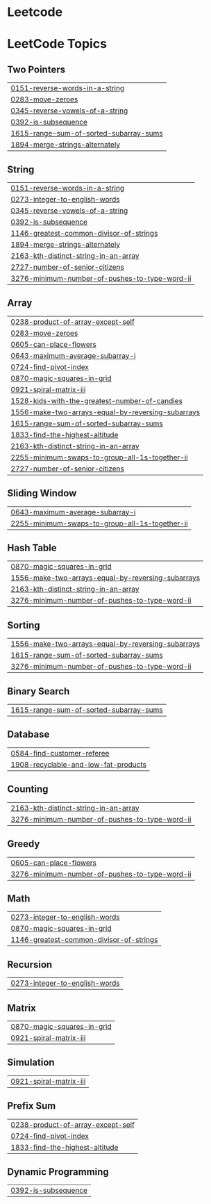 # Leetcode

<!---LeetCode Topics Start-->
# LeetCode Topics
## Two Pointers
|  |
| ------- |
| [0151-reverse-words-in-a-string](https://github.com/Medhini-ks/Leetcode/tree/master/0151-reverse-words-in-a-string) |
| [0283-move-zeroes](https://github.com/Medhini-ks/Leetcode/tree/master/0283-move-zeroes) |
| [0345-reverse-vowels-of-a-string](https://github.com/Medhini-ks/Leetcode/tree/master/0345-reverse-vowels-of-a-string) |
| [0392-is-subsequence](https://github.com/Medhini-ks/Leetcode/tree/master/0392-is-subsequence) |
| [1615-range-sum-of-sorted-subarray-sums](https://github.com/Medhini-ks/Leetcode/tree/master/1615-range-sum-of-sorted-subarray-sums) |
| [1894-merge-strings-alternately](https://github.com/Medhini-ks/Leetcode/tree/master/1894-merge-strings-alternately) |
## String
|  |
| ------- |
| [0151-reverse-words-in-a-string](https://github.com/Medhini-ks/Leetcode/tree/master/0151-reverse-words-in-a-string) |
| [0273-integer-to-english-words](https://github.com/Medhini-ks/Leetcode/tree/master/0273-integer-to-english-words) |
| [0345-reverse-vowels-of-a-string](https://github.com/Medhini-ks/Leetcode/tree/master/0345-reverse-vowels-of-a-string) |
| [0392-is-subsequence](https://github.com/Medhini-ks/Leetcode/tree/master/0392-is-subsequence) |
| [1146-greatest-common-divisor-of-strings](https://github.com/Medhini-ks/Leetcode/tree/master/1146-greatest-common-divisor-of-strings) |
| [1894-merge-strings-alternately](https://github.com/Medhini-ks/Leetcode/tree/master/1894-merge-strings-alternately) |
| [2163-kth-distinct-string-in-an-array](https://github.com/Medhini-ks/Leetcode/tree/master/2163-kth-distinct-string-in-an-array) |
| [2727-number-of-senior-citizens](https://github.com/Medhini-ks/Leetcode/tree/master/2727-number-of-senior-citizens) |
| [3276-minimum-number-of-pushes-to-type-word-ii](https://github.com/Medhini-ks/Leetcode/tree/master/3276-minimum-number-of-pushes-to-type-word-ii) |
## Array
|  |
| ------- |
| [0238-product-of-array-except-self](https://github.com/Medhini-ks/Leetcode/tree/master/0238-product-of-array-except-self) |
| [0283-move-zeroes](https://github.com/Medhini-ks/Leetcode/tree/master/0283-move-zeroes) |
| [0605-can-place-flowers](https://github.com/Medhini-ks/Leetcode/tree/master/0605-can-place-flowers) |
| [0643-maximum-average-subarray-i](https://github.com/Medhini-ks/Leetcode/tree/master/0643-maximum-average-subarray-i) |
| [0724-find-pivot-index](https://github.com/Medhini-ks/Leetcode/tree/master/0724-find-pivot-index) |
| [0870-magic-squares-in-grid](https://github.com/Medhini-ks/Leetcode/tree/master/0870-magic-squares-in-grid) |
| [0921-spiral-matrix-iii](https://github.com/Medhini-ks/Leetcode/tree/master/0921-spiral-matrix-iii) |
| [1528-kids-with-the-greatest-number-of-candies](https://github.com/Medhini-ks/Leetcode/tree/master/1528-kids-with-the-greatest-number-of-candies) |
| [1556-make-two-arrays-equal-by-reversing-subarrays](https://github.com/Medhini-ks/Leetcode/tree/master/1556-make-two-arrays-equal-by-reversing-subarrays) |
| [1615-range-sum-of-sorted-subarray-sums](https://github.com/Medhini-ks/Leetcode/tree/master/1615-range-sum-of-sorted-subarray-sums) |
| [1833-find-the-highest-altitude](https://github.com/Medhini-ks/Leetcode/tree/master/1833-find-the-highest-altitude) |
| [2163-kth-distinct-string-in-an-array](https://github.com/Medhini-ks/Leetcode/tree/master/2163-kth-distinct-string-in-an-array) |
| [2255-minimum-swaps-to-group-all-1s-together-ii](https://github.com/Medhini-ks/Leetcode/tree/master/2255-minimum-swaps-to-group-all-1s-together-ii) |
| [2727-number-of-senior-citizens](https://github.com/Medhini-ks/Leetcode/tree/master/2727-number-of-senior-citizens) |
## Sliding Window
|  |
| ------- |
| [0643-maximum-average-subarray-i](https://github.com/Medhini-ks/Leetcode/tree/master/0643-maximum-average-subarray-i) |
| [2255-minimum-swaps-to-group-all-1s-together-ii](https://github.com/Medhini-ks/Leetcode/tree/master/2255-minimum-swaps-to-group-all-1s-together-ii) |
## Hash Table
|  |
| ------- |
| [0870-magic-squares-in-grid](https://github.com/Medhini-ks/Leetcode/tree/master/0870-magic-squares-in-grid) |
| [1556-make-two-arrays-equal-by-reversing-subarrays](https://github.com/Medhini-ks/Leetcode/tree/master/1556-make-two-arrays-equal-by-reversing-subarrays) |
| [2163-kth-distinct-string-in-an-array](https://github.com/Medhini-ks/Leetcode/tree/master/2163-kth-distinct-string-in-an-array) |
| [3276-minimum-number-of-pushes-to-type-word-ii](https://github.com/Medhini-ks/Leetcode/tree/master/3276-minimum-number-of-pushes-to-type-word-ii) |
## Sorting
|  |
| ------- |
| [1556-make-two-arrays-equal-by-reversing-subarrays](https://github.com/Medhini-ks/Leetcode/tree/master/1556-make-two-arrays-equal-by-reversing-subarrays) |
| [1615-range-sum-of-sorted-subarray-sums](https://github.com/Medhini-ks/Leetcode/tree/master/1615-range-sum-of-sorted-subarray-sums) |
| [3276-minimum-number-of-pushes-to-type-word-ii](https://github.com/Medhini-ks/Leetcode/tree/master/3276-minimum-number-of-pushes-to-type-word-ii) |
## Binary Search
|  |
| ------- |
| [1615-range-sum-of-sorted-subarray-sums](https://github.com/Medhini-ks/Leetcode/tree/master/1615-range-sum-of-sorted-subarray-sums) |
## Database
|  |
| ------- |
| [0584-find-customer-referee](https://github.com/Medhini-ks/Leetcode/tree/master/0584-find-customer-referee) |
| [1908-recyclable-and-low-fat-products](https://github.com/Medhini-ks/Leetcode/tree/master/1908-recyclable-and-low-fat-products) |
## Counting
|  |
| ------- |
| [2163-kth-distinct-string-in-an-array](https://github.com/Medhini-ks/Leetcode/tree/master/2163-kth-distinct-string-in-an-array) |
| [3276-minimum-number-of-pushes-to-type-word-ii](https://github.com/Medhini-ks/Leetcode/tree/master/3276-minimum-number-of-pushes-to-type-word-ii) |
## Greedy
|  |
| ------- |
| [0605-can-place-flowers](https://github.com/Medhini-ks/Leetcode/tree/master/0605-can-place-flowers) |
| [3276-minimum-number-of-pushes-to-type-word-ii](https://github.com/Medhini-ks/Leetcode/tree/master/3276-minimum-number-of-pushes-to-type-word-ii) |
## Math
|  |
| ------- |
| [0273-integer-to-english-words](https://github.com/Medhini-ks/Leetcode/tree/master/0273-integer-to-english-words) |
| [0870-magic-squares-in-grid](https://github.com/Medhini-ks/Leetcode/tree/master/0870-magic-squares-in-grid) |
| [1146-greatest-common-divisor-of-strings](https://github.com/Medhini-ks/Leetcode/tree/master/1146-greatest-common-divisor-of-strings) |
## Recursion
|  |
| ------- |
| [0273-integer-to-english-words](https://github.com/Medhini-ks/Leetcode/tree/master/0273-integer-to-english-words) |
## Matrix
|  |
| ------- |
| [0870-magic-squares-in-grid](https://github.com/Medhini-ks/Leetcode/tree/master/0870-magic-squares-in-grid) |
| [0921-spiral-matrix-iii](https://github.com/Medhini-ks/Leetcode/tree/master/0921-spiral-matrix-iii) |
## Simulation
|  |
| ------- |
| [0921-spiral-matrix-iii](https://github.com/Medhini-ks/Leetcode/tree/master/0921-spiral-matrix-iii) |
## Prefix Sum
|  |
| ------- |
| [0238-product-of-array-except-self](https://github.com/Medhini-ks/Leetcode/tree/master/0238-product-of-array-except-self) |
| [0724-find-pivot-index](https://github.com/Medhini-ks/Leetcode/tree/master/0724-find-pivot-index) |
| [1833-find-the-highest-altitude](https://github.com/Medhini-ks/Leetcode/tree/master/1833-find-the-highest-altitude) |
## Dynamic Programming
|  |
| ------- |
| [0392-is-subsequence](https://github.com/Medhini-ks/Leetcode/tree/master/0392-is-subsequence) |
<!---LeetCode Topics End-->
